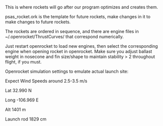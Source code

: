 This is where rockets will go after our program optimizes and creates them.

psas_rocket.ork is the template for future rockets, make changes in it to make changes to future rockets.

The rockets are ordered in sequence, and there are engine files in ~/.openrocket/ThrustCurves/ that correspond numerically.

Just restart openrocket to load new engines, then select the corresponding engine when opening rocket in openrocket. Make sure you adjust ballast weight in nosecone and fin size/shape to maintain stability > 2 throughout flight, if you must.


Openrocket simulation settings to emulate actual launch site:

Expect Wind Speeds around 2.5-3.5 m/s

Lat 32.990 N

Long -106.969 E

Alt 1401 m

Launch rod 1829 cm
